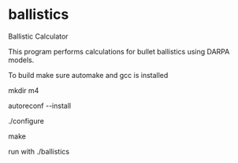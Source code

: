 ballistics
==========

Ballistic Calculator

This program performs calculations for bullet ballistics using DARPA models.

To build make sure automake and gcc is installed

mkdir m4

autoreconf --install

./configure

make

run with ./ballistics
